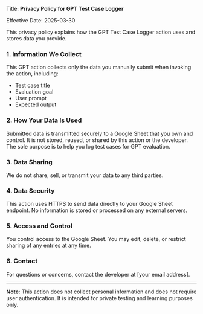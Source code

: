 Title: **Privacy Policy for GPT Test Case Logger**

Effective Date: 2025-03-30

This privacy policy explains how the GPT Test Case Logger action uses and stores data you provide.

### 1. Information We Collect
This GPT action collects only the data you manually submit when invoking the action, including:
- Test case title
- Evaluation goal
- User prompt
- Expected output

### 2. How Your Data Is Used
Submitted data is transmitted securely to a Google Sheet that you own and control. It is not stored, reused, or shared by this action or the developer. The sole purpose is to help you log test cases for GPT evaluation.

### 3. Data Sharing
We do not share, sell, or transmit your data to any third parties.

### 4. Data Security
This action uses HTTPS to send data directly to your Google Sheet endpoint. No information is stored or processed on any external servers.

### 5. Access and Control
You control access to the Google Sheet. You may edit, delete, or restrict sharing of any entries at any time.

### 6. Contact
For questions or concerns, contact the developer at [your email address].

---

**Note**: This action does not collect personal information and does not require user authentication. It is intended for private testing and learning purposes only.

